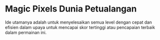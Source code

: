 # Magic Pixels Dunia Petualangan
Ide utamanya adalah untuk menyelesaikan semua level dengan cepat dan efisien dalam upaya untuk mencapai skor tertinggi atau pencapaian terbaik dalam permainan ini.
